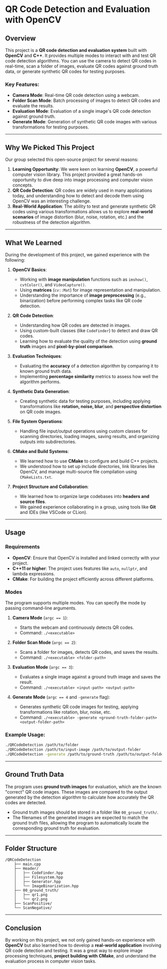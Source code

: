 # QR Code Detection and Evaluation with OpenCV

## Overview

This project is a **QR code detection and evaluation system** built with **OpenCV** and **C++**. It provides multiple modes to interact with and test QR code detection algorithms. You can use the camera to detect QR codes in real-time, scan a folder of images, evaluate QR codes against ground truth data, or generate synthetic QR codes for testing purposes.

### Key Features:
- **Camera Mode**: Real-time QR code detection using a webcam.
- **Folder Scan Mode**: Batch processing of images to detect QR codes and evaluate the results.
- **Evaluation Mode**: Evaluation of a single image's QR code detection against ground truth.
- **Generate Mode**: Generation of synthetic QR code images with various transformations for testing purposes.

---

## Why We Picked This Project

Our group selected this open-source project for several reasons:

1. **Learning Opportunity**: We were keen on learning **OpenCV**, a powerful computer vision library. This project provided a great hands-on opportunity to dive deep into image processing and computer vision concepts.
2. **QR Code Detection**: QR codes are widely used in many applications today, and understanding how to detect and decode them using OpenCV was an interesting challenge.
3. **Real-World Application**: The ability to test and generate synthetic QR codes using various transformations allows us to explore **real-world scenarios** of image distortion (blur, noise, rotation, etc.) and the robustness of the detection algorithm.

---

## What We Learned

During the development of this project, we gained experience with the following:

1. **OpenCV Basics**:
   - Working with **image manipulation** functions such as `imshow()`, `cvtColor()`, and `VideoCapture()`.
   - Using **matrices** (`cv::Mat`) for image representation and manipulation.
   - Understanding the importance of **image preprocessing** (e.g., binarization) before performing complex tasks like QR code detection.

2. **QR Code Detection**:
   - Understanding how QR codes are detected in images.
   - Using custom-built classes (like `CodeFinder`) to detect and draw QR codes.
   - Learning how to evaluate the quality of the detection using **ground truth** images and **pixel-by-pixel comparison**.

3. **Evaluation Techniques**:
   - Evaluating the **accuracy** of a detection algorithm by comparing it to known ground truth data.
   - Implementing **percentage similarity** metrics to assess how well the algorithm performs.

4. **Synthetic Data Generation**:
   - Creating synthetic data for testing purposes, including applying transformations like **rotation, noise, blur**, and **perspective distortion** on QR code images.

5. **File System Operations**:
   - Handling file input/output operations using custom classes for scanning directories, loading images, saving results, and organizing outputs into subdirectories.

6. **CMake and Build Systems**:
   - We learned how to use **CMake** to configure and build C++ projects.
   - We understood how to set up include directories, link libraries like OpenCV, and manage multi-source file compilation using `CMakeLists.txt`.

7. **Project Structure and Collaboration**:
   - We learned how to organize large codebases into **headers and source files**.
   - We gained experience collaborating in a group, using tools like **Git** and IDEs (like VSCode or CLion).

---

## Usage

### Requirements
- **OpenCV**: Ensure that OpenCV is installed and linked correctly with your project.
- **C++11 or higher**: The project uses features like `auto`, `nullptr`, and lambda expressions.
- **CMake**: For building the project efficiently across different platforms.

### Modes
The program supports multiple modes. You can specify the mode by passing command-line arguments.

1. **Camera Mode** (`argc == 1`):
   - Starts the webcam and continuously detects QR codes.
   - Command: `./<executable>`

2. **Folder Scan Mode** (`argc == 2`):
   - Scans a folder for images, detects QR codes, and saves the results.
   - Command: `./<executable> <folder-path>`

3. **Evaluation Mode** (`argc == 3`):
   - Evaluates a single image against a ground truth image and saves the result.
   - Command: `./<executable> <input-path> <output-path>`

4. **Generate Mode** (`argc == 4` and `-generate` flag):
   - Generates synthetic QR code images for testing, applying transformations like rotation, blur, noise, etc.
   - Command: `./<executable> -generate <ground-truth-folder-path> <output-folder-path>`

### Example Usage:
```bash
./QRCodeDetection /path/to/folder
./QRCodeDetection /path/to/input-image /path/to/output-folder
./QRCodeDetection -generate /path/to/ground-truth /path/to/output-folder
```

---

## Ground Truth Data

The program uses **ground truth images** for evaluation, which are the known "correct" QR code images. These images are compared to the output generated by the detection algorithm to calculate how accurately the QR codes are detected.

- Ground truth images should be stored in a folder like `00_ground_truth/`.
- The filenames of the generated images are expected to match the ground truth files, allowing the program to automatically locate the corresponding ground truth for evaluation.

---

## Folder Structure

```
/QRCodeDetection
    ├── main.cpp
    ├── Header/
    │   ├── CodeFinder.hpp
    │   ├── Filesystem.hpp
    │   ├── Generator.hpp
    │   └── ImageBinarization.hpp
    ├── 00_ground_truth/
    │   ├── qr1.png
    │   └── qr2.png
    ├── ScanPositive/
    └── ScanNegative/
```

---

## Conclusion

By working on this project, we not only gained hands-on experience with **OpenCV** but also learned how to develop a **real-world application** involving QR code detection and testing. It was a great way to explore image processing techniques, **project building with CMake**, and understand the evaluation process in computer vision tasks.

